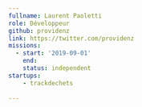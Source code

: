 ```yaml
---
fullname: Laurent Paoletti
role: Développeur
github: providenz
link: https://twitter.com/providenz
missions:
  - start: '2019-09-01'
    end:
    status: independent
startups:  
    - trackdechets
 
---
```


